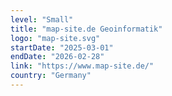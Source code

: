 ```yaml
---
level: "Small"
title: "map-site.de Geoinformatik"
logo: "map-site.svg"
startDate: "2025-03-01"
endDate: "2026-02-28"
link: "https://www.map-site.de/"
country: "Germany"
---
```

